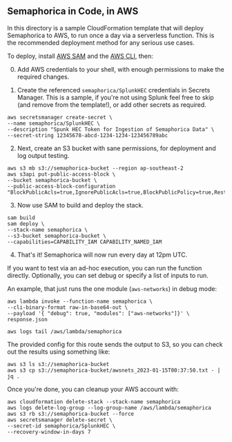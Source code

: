 ## Semaphorica in Code, in AWS

In this directory is a sample CloudFormation template that will deploy Semaphorica to AWS, to run once a day via a serverless function. This is the recommended deployment method for any serious use cases.

To deploy, install [AWS SAM](https://docs.aws.amazon.com/serverless-application-model/latest/developerguide/install-sam-cli.html) and the [AWS CLI](https://docs.aws.amazon.com/cli/latest/userguide/getting-started-install.html), then:

0. Add AWS credentials to your shell, with enough permissions to make the required changes.

1. Create the referenced `semaphorica/SplunkHEC` credentials in Secrets Manager. This is a sample, if you're not using Splunk feel free to skip (and remove from the template!), or add other secrets as required.
```
aws secretsmanager create-secret \
--name semaphorica/SplunkHEC \
--description "Spunk HEC Token for Ingestion of Semaphorica Data" \
--secret-string 12345678-abcd-1234-1234-123456789abc
```

2. Next, create an S3 bucket with sane permissions, for deployment and log output testing.

```
aws s3 mb s3://semaphorica-bucket --region ap-southeast-2
aws s3api put-public-access-block \
--bucket semaphorica-bucket \
--public-access-block-configuration "BlockPublicAcls=true,IgnorePublicAcls=true,BlockPublicPolicy=true,RestrictPublicBuckets=true"
```
3. Now use SAM to build and deploy the stack.
```
sam build
sam deploy \
--stack-name semaphorica \
--s3-bucket semaphorica-bucket \
--capabilities=CAPABILITY_IAM CAPABILITY_NAMED_IAM
```

4. That's it! Semaphorica will now run every day at 12pm UTC.

If you want to test via an ad-hoc execution, you can run the function directly. Optionally, you can set debug or specify a list of inputs to run.

An example, that just runs the one module (`aws-networks`) in debug mode:

```
aws lambda invoke --function-name semaphorica \
--cli-binary-format raw-in-base64-out \
--payload '{ "debug": true, "modules": ["aws-networks"]}' \
response.json

aws logs tail /aws/lambda/semaphorica
```
The provided config for this route sends the output to S3, so you can check out the results using something like:
```
aws s3 ls s3://semaphorica-bucket
aws s3 cp s3://semaphorica-bucket/awsnets_2023-01-15T00:37:50.txt - | jq .
```
Once you're done, you can cleanup your AWS account with:
```
aws cloudformation delete-stack --stack-name semaphorica
aws logs delete-log-group --log-group-name /aws/lambda/semaphorica
aws s3 rb s3://semaphorica-bucket --force
aws secretsmanager delete-secret \
--secret-id semaphorica/SplunkHEC \
--recovery-window-in-days 7
```